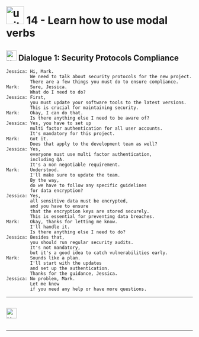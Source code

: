 # <img width="48" height="48" src="https://img.icons8.com/emoji/48/united-kingdom-emoji.png" alt="united-kingdom-emoji"/>  14 - Learn how to use modal verbs

## <img width="28" height="28" src="https://img.icons8.com/emoji/28/united-kingdom-emoji.png" alt="united-kingdom-emoji"/> Dialogue 1: Security Protocols Compliance

```
Jessica: Hi, Mark.
         We need to talk about security protocols for the new project.
         There are a few things you must do to ensure compliance.
Mark:    Sure, Jessica.
         What do I need to do?
Jessica: First,
         you must update your software tools to the latest versions.
         This is crucial for maintaining security.
Mark:    Okay, I can do that.
         Is there anything else I need to be aware of?
Jessica: Yes, you have to set up
         multi factor authentication for all user accounts.
         It's mandatory for this project.
Mark:    Got it.
         Does that apply to the development team as well?
Jessica: Yes,
         everyone must use multi factor authentication,
         including QA.
         It's a non negotiable requirement.
Mark:    Understood.
         I'll make sure to update the team.
         By the way,
         do we have to follow any specific guidelines
         for data encryption?
Jessica: Yes,
         all sensitive data must be encrypted,
         and you have to ensure
         that the encryption keys are stored securely.
         This is essential for preventing data breaches.
Mark:    Okay, thanks for letting me know.
         I'll handle it.
         Is there anything else I need to do?
Jessica: Besides that,
         you should run regular security audits.
         It's not mandatory,
         but it's a good idea to catch vulnerabilities early.
Mark:    Sounds like a plan.
         I'll start with the updates
         and set up the authentication.
         Thanks for the guidance, Jessica.
Jessica: No problem, Mark.
         Let me know
         if you need any help or have more questions.
```

---

## <img width="28" height="28" src="https://img.icons8.com/emoji/28/united-kingdom-emoji.png" alt="united-kingdom-emoji"/> 

```

```

---
